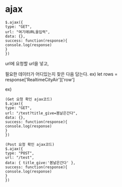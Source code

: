 # ajax

```
$.ajax({
type: "GET",
url: "여기에URL을입력",
data: {},
success: function(response){
console.log(response)
}
})
```
url에 요청할 url을 넣고,

필요한 데이터가 어디있는지 찾은 다음 담는다. ex) let rows = response['RealtimeCityAir']['row']

ex)
```
(Get 요청 확인 ajax코드)
$.ajax({
type: "GET",
url: "/test?title_give=봄날은간다",
data: {},
success: function(response){
console.log(response)
}
})

(Post 요청 확인 ajax코드)
$.ajax({
type: "POST",
url: "/test",
data: { title_give:'봄날은간다' },
success: function(response){
console.log(response)
}
})

```
